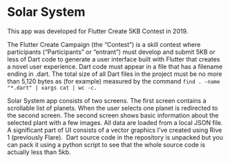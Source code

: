 # Solar System

This app was developed for Flutter Create 5KB Contest in 2019.

The Flutter Create Campaign (the “Contest”) is a skill contest where participants (“Participants” or “entrant”) must develop and submit 5KB or less of Dart code to generate a user interface built with Flutter that creates a novel user experience.
Dart code must appear in a file that has a filename ending in .dart. The total size of all Dart files in the project must be no more than 5,120 bytes as (for example) measured by the command `find . -name "*.dart" | xargs cat | wc -c.`

Solar System app consists of two screens. The first screen contains a scrollable list of planets. When the user selects one planet is redirected to the second screen. The second screen shows basic information about the selected plant with a few images. All data are loaded from a local JSON file. A significant part of UI consists of a vector graphics I've created using Rive 1 (previously Flare). 
Dart source code in the repository is unpacked but you can pack it using a python script to see that the whole source code is actually less than 5kb.
